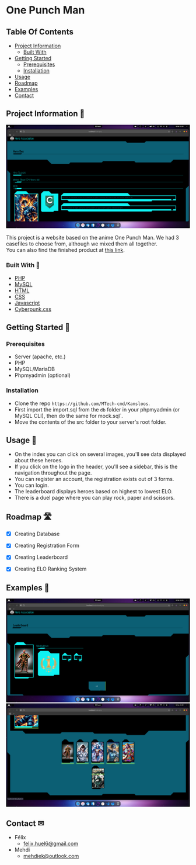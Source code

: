 # One Punch Man


## Table Of Contents
- [Project Information](#project-information-📕)
  - [Built With](#built-with-🔨)
- [Getting Started](#getting-started-📖)
  - [Prerequisites](#prerequisites)
  - [Installation](#installation)
- [Usage](#usage-📝)
- [Roadmap](#roadmap-🛣)
- [Examples](#examples-📸)
- [Contact](#contact-✉)


## Project Information 📕
<img src="readme images/home.png" alt="Preview">

This project is a website based on the anime One Punch Man. We had 3 casefiles to choose from, although we mixed them all together.\
You can also find the finished product at [this link](https://herodb.mooo.com/).


### Built With 🔨
- [PHP](https://www.php.net/)
- [MySQL](https://www.mysql.com/)
- [HTML](https://en.wikipedia.org/wiki/HTML)
- [CSS](https://en.wikipedia.org/wiki/CSS)
- [Javascript](https://www.javascript.com/)
- [Cyberpunk.css](https://github.com/gwannon/Cyberpunk-2077-theme-css)

## Getting Started 📖


### Prerequisites
- Server (apache, etc.)
- PHP
- MySQL/MariaDB
- Phpmyadmin (optional)


### Installation
- Clone the repo `https://github.com/MTech-cmd/Kansloos`.
- First import the import.sql from the `db` folder in your phpmyadmin (or MySQL CLI), then do the same for mock.sql`.
- Move the contents of the src folder to your server's root folder.


## Usage 📝
- On the index you can click on several images, you'll see data displayed about these heroes.
- If you click on the logo in the header, you'll see a sidebar, this is the navigation throughout the page.
- You can register an account, the registration exists out of 3 forms.
- You can login.
- The leaderboard displays heroes based on highest to lowest ELO.
- There is a duel page where you can play rock, paper and scissors.


## Roadmap 🛣
- [x] Creating Database
- [x] Creating Registration Form
- [x] Creating Leaderboard
- [x] Creating ELO Ranking System


## Examples 📸
<img src="readme images/leaderboard.png" alt="Preview">
<img src="readme images/herodex.png" alt="Preview">


## Contact ✉
- Félix
  - felix.huel6@gmail.com
- Mehdi
  - mehdiek@outlook.com